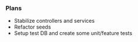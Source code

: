 ### Plans
- Stabilize controllers and services
- Refactor seeds
- Setup test DB and create some unit/feature tests
